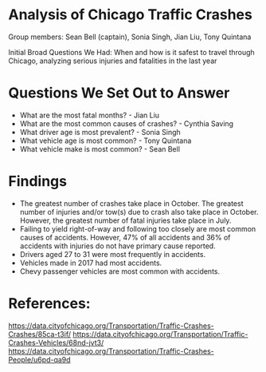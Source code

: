 # Analysis of Chicago Traffic Crashes

Group members: Sean Bell (captain), Sonia Singh, Jian Liu, Tony Quintana

Initial Broad Questions We Had: 
When and how is it safest to travel through Chicago, analyzing serious injuries and fatalities in the last year

# Questions We Set Out to Answer

- What are the most fatal months? - Jian Liu
- What are the most common causes of crashes? - Cynthia Saving
- What driver age is most prevalent? - Sonia Singh
- What vehicle age is most common? - Tony Quintana
- What vehicle make is most common? - Sean Bell

# Findings
- The greatest number of crashes take place in October. The greatest number of injuries and/or tow(s) due to crash also take place in October. However, the greatest number of fatal injuries take place in July. 
- Failing to yield right-of-way and following too closely are most common causes of accidents. However, 47% of all accidents and 36% of accidents with injuries do not have primary cause reported.
- Drivers aged 27 to 31 were most frequently in accidents.
- Vehicles made in 2017 had most accidents.
- Chevy passenger vehicles are most common with accidents.




# References: 

https://data.cityofchicago.org/Transportation/Traffic-Crashes-Crashes/85ca-t3if/
https://data.cityofchicago.org/Transportation/Traffic-Crashes-Vehicles/68nd-jvt3/
https://data.cityofchicago.org/Transportation/Traffic-Crashes-People/u6pd-qa9d


